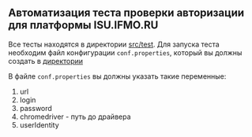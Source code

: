 ## Автоматизация теста проверки авторизации для платформы ISU.IFMO.RU

Все тесты находятся в директории [src/test](src/test/java/qa/). 
Для запуска теста необходим файл конфигурации `conf.properties`, который вы должны создать в [директории](src/test/resources/)

В файле `conf.properties` вы должны указать такие переменные:
1. url
2. login
3. password
4. chromedriver - путь до драйвера
5. userIdentity

